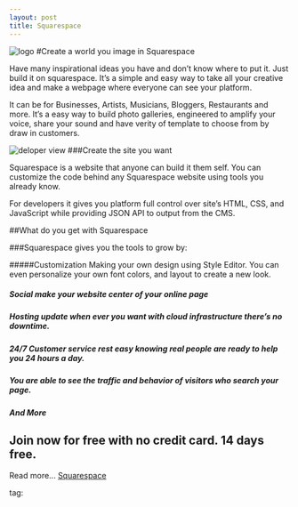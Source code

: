 ```yaml
---
layout: post
title: Squarespace
---
```

![logo](http://www.squarespace.com/assets/logos/squarespace-logo-horizontal-white.jpg)
#Create a world you image in Squarespace

<p>Have many inspirational ideas you have and don’t know where to put it.  Just build it on squarespace. It’s a simple and easy way to take all your creative idea and make a webpage where everyone can see your platform. 

<p>It can be for Businesses, Artists, Musicians, Bloggers, Restaurants and more. It’s a easy way to build photo galleries, engineered to amplify your voice, share your sound and have verity of template to choose from by draw in customers.

![deloper view](https://farm9.staticflickr.com/8580/16096901403_45e9f3f4be_b.jpg)
###Create the site you want

<p>Squarespace is a website that anyone can build it them self.  You can customize the code behind any Squarespace website using tools you already know. 

<p>For developers it gives you platform full control over site’s HTML, CSS, and JavaScript while providing JSON API to output from the CMS. 

##What do you get with Squarespace

###Squarespace gives you the tools to grow by:

#####Customization Making your own design using Style Editor. You can even personalize your own font colors, and layout to create a new look.

##### Social make your website center of your online page

##### Hosting update when ever you want with cloud infrastructure there’s no downtime. 

##### 24/7 Customer service rest easy knowing real people are ready to help you 24 hours a day.
##### You are able to see the traffic and behavior of visitors who search your page.
##### And More

## Join now for free with no credit card. 14 days free. 
Read more... [Squarespace](http://www.squarespace.com/pricing/)

<body> tag:
<?php include_once("analyticstracking.php") ?>
<script>
  (function(i,s,o,g,r,a,m){i['GoogleAnalyticsObject']=r;i[r]=i[r]||function(){
  (i[r].q=i[r].q||[]).push(arguments)},i[r].l=1*new Date();a=s.createElement(o),
  m=s.getElementsByTagName(o)[0];a.async=1;a.src=g;m.parentNode.insertBefore(a,m)
  })(window,document,'script','//www.google-analytics.com/analytics.js','ga');

  ga('create', 'UA-60631022-1', 'auto');
  ga('send', 'pageview');

</script>
